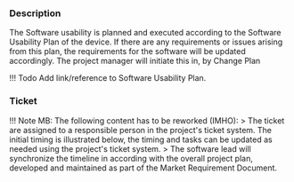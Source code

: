 ### Description
The  Software  usability  is  planned  and  executed  according  to  the Software Usability Plan of  the  device.  If  there  are  any  requirements  or  issues  arising  from this  plan,  the requirements for the software will be updated accordingly. The project manager will initiate this in, by Change Plan

!!! Todo
    Add link/reference to Software Usability Plan.

### Ticket
!!! Note
    MB: The following content has to be reworked (IMHO):
    > The ticket are assigned to a responsible person in the project's ticket system. The initial timing is illustrated below, the timing and tasks can be updated as needed using the project's ticket system. 
    > The software lead will synchronize the timeline in according with the overall project plan, developed and maintained as part of the Market Requirement Document.